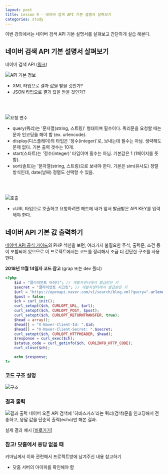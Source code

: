 ```yaml
---
layout: post
title: Lesson 9 - 네이버 검색 API 기본 설명서 살펴보기
categories: study
---
```


이번 강의에서는 네이버 검색 API 기본 설명서를 살펴보고 간단하게 실습 해본다.

## 네이버 검색 API 기본 설명서 살펴보기
네이버 검색 API ([링크](https://developers.naver.com/docs/search/blog/))

![API 기본 정보](http://mocha.dothome.co.kr/images/9-1.png)
* XML 타입으로 결과 값을 받을 것인가?
* JSON 타입으로 결과 값을 받을 것인가?

<br/><br/>

![요청 변수](http://mocha.dothome.co.kr/images/9-2.png)
* query(쿼리)는 '문자열(string, 스트링)' 형태이며 필수이다. 쿼리문을 요청할 때는 문자 인코딩을 해야 함 (ex. urlencode).
* display(디스플레이)의 타입은 '정수(integer)'로, 보내는데 필수는 아님. 생략해도 문제 없다. 기본 출력 갯수는 10개.
* start(스타트)는 '정수(integer)' 타입이며 필수는 아님. 기본값은 1 (1페이지를 뜻함).
* sort(솔트)는 '문자열(string, 스트링)으로 보내야 한다. 기본은 sim(유사도) 정렬 방식인데, date(날짜) 정렬도 선택할 수 있음.

<br/><br/>

![호출](http://mocha.dothome.co.kr/images/9-3.png)
* cURL 타입으로 호출하고 요청하려면 헤드에 내가 앞서 발급받은 API KEY를 입력해야 한다.

## 네이버 API 기본 값 출력하기
[네이버 API 공식 가이드](https://developers.naver.com/docs/search/blog/)의 PHP 섹션을 보면, 여러가지 불필요한 주석, 출력문, 조건 등이 포함되어 있으므로 이 프로젝트에서는 코드를 정리해서 조금 더 간단한 구조를 사용한다.

**2018년 11월 14일자 코드 참고** (grap 또는 dev 폴더)

~~~php
<?php
    $id = "클라이언트 아이디"; // 개발자센터에서 발급받은 키
    $secret = "클라이언트 시크릿"; // 개발자센터에서 발급받은 키
    $url = "https://openapi.naver.com/v1/search/blog.xml?query=".urlencode('리니지');
    $post = false;
    $ch = curl_init();
    curl_setopt($ch, CURLOPT_URL, $url);
    curl_setopt($ch, CURLOPT_POST, $post);
    curl_setopt($ch, CURLOPT_RETURNTRANSFER, true);
    $head = array();
    $head[] = "X-Naver-Client-Id: ".$id;
    $head[] = "X-Naver-Client-Secret: ".$secret;
    curl_setopt($ch, CURLOPT_HTTPHEADER, $head);
    $response = curl_exec($ch);
    $status_code = curl_getinfo($ch, CURLINFO_HTTP_CODE);
    curl_close($ch);

    echo $response;
?>
~~~
### 코드 구조 설명
![구조](http://mocha.dothome.co.kr/images/9-5.png)

### 결과 출력
![결과 출력](http://mocha.dothome.co.kr/images/9-4.png)
네이버 오픈 API 검색에 '히비스커스'라는 쿼리(검색)문을 인코딩해서 전송하고, 응답 값을 단순히 출력(echo)만 해본 결과.

실제 결과 예시 [[바로가기](http://mocha.dothome.co.kr/practice/naverapi-practice1.php)]

### 참고! 닷홈에서 응답 없을 때
키마님께서 이와 관련해서 프로젝트방에 남겨주신 내용 참고하기
* 닷홈 서버의 아이피를 확인해야 함
